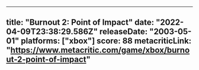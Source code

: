 
---
title: "Burnout 2: Point of Impact"
date: "2022-04-09T23:38:29.586Z"
releaseDate: "2003-05-01"
platforms: ["xbox"]
score: 88
metacriticLink: "https://www.metacritic.com/game/xbox/burnout-2-point-of-impact"
---
